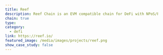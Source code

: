 ```yaml
---
title: Reef
description: Reef Chain is an EVM compatible chain for DeFi with NPoS/PoC consensus.
chain: true
type:
category:
  - defi
link: https://reef.io/
featured_image: /media/images/projects/reef.png
show_case_study: false
---
```

